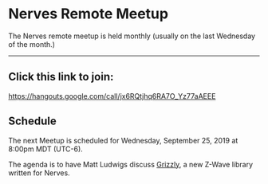 # Nerves Remote Meetup

The Nerves remote meetup is held monthly (usually on the last Wednesday of the month.)

---

## Click this link to join:
https://hangouts.google.com/call/jx6RQtjhq6RA7O_Yz77aAEEE

## Schedule

The next Meetup is scheduled for Wednesday, September 25, 2019 at 8:00pm MDT (UTC-6).

The agenda is to have Matt Ludwigs discuss [Grizzly](https://hexdocs.pm/grizzly/readme.html), a new Z-Wave library written for Nerves.
